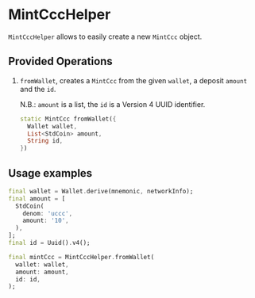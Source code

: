 # MintCccHelper

`MintCccHelper` allows to easily create a new `MintCcc` object.

## Provided Operations

1. `fromWallet`, creates a `MintCcc` from the given `wallet`, a deposit `amount` and the `id`.

   N.B.: `amount` is a list, the `id` is a Version 4 UUID identifier.

    ```dart
    static MintCcc fromWallet({
      Wallet wallet,
      List<StdCoin> amount,
      String id,
    })
    ```

## Usage examples

```dart
final wallet = Wallet.derive(mnemonic, networkInfo);
final amount = [
  StdCoin(
    denom: 'uccc',
    amount: '10',
  ),
];
final id = Uuid().v4();

final mintCcc = MintCccHelper.fromWallet(
  wallet: wallet,
  amount: amount,
  id: id,
);
```
